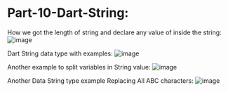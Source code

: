 # Part-10-Dart-String:
How we got the length of string and declare any value of inside the string:
![image](https://user-images.githubusercontent.com/53869097/221552849-f5d45f95-aed3-4de2-938a-08b8ef78cc0e.png)

Dart String data type with examples:
![image](https://user-images.githubusercontent.com/53869097/221556382-91d903e0-ab60-4748-a3d1-36cb8b1727ef.png)

Another example to split variables in String value:
![image](https://user-images.githubusercontent.com/53869097/221557772-41415bd4-74d8-4e2b-b629-d3a653ff6221.png)

Another Data String type example Replacing All ABC characters:
![image](https://user-images.githubusercontent.com/53869097/221558573-9198e877-ba6b-4891-935b-5478bde3d7c2.png)
